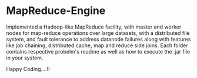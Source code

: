 # MapReduce-Engine
Implemented a Hadoop-like MapReduce facility, with master and worker nodes for map-reduce operations over large datasets, with a distributed file system, and fault tolerance to address datanode failures along with features like job chaining, distributed cache, map and reduce side joins.
Each folder contains respective probelm's readme as well as how to execute the .jar file in your system.

Happy Coding....!!
